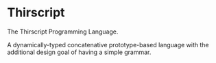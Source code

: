 # Thirscript
The Thirscript Programming Language.

A dynamically-typed concatenative prototype-based language with the additional design goal of having a simple grammar.
